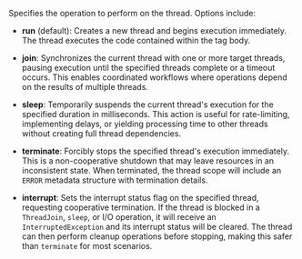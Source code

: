 Specifies the operation to perform on the thread. Options include:
                        
* **run** (default): Creates a new thread and begins execution immediately. The thread executes the code contained within the tag body.

* **join**: Synchronizes the current thread with one or more target threads, pausing execution until the specified threads complete or a timeout occurs. This enables coordinated workflows where operations depend on the results of multiple threads.

* **sleep**: Temporarily suspends the current thread's execution for the specified duration in milliseconds. This action is useful for rate-limiting, implementing delays, or yielding processing time to other threads without creating full thread dependencies.

* **terminate**: Forcibly stops the specified thread's execution immediately. This is a non-cooperative shutdown that may leave resources in an inconsistent state. When terminated, the thread scope will include an `ERROR` metadata structure with termination details.

* **interrupt**: Sets the interrupt status flag on the specified thread, requesting cooperative termination. If the thread is blocked in a `ThreadJoin`, `sleep`, or I/O operation, it will receive an `InterruptedException` and its interrupt status will be cleared. The thread can then perform cleanup operations before stopping, making this safer than `terminate` for most scenarios.
